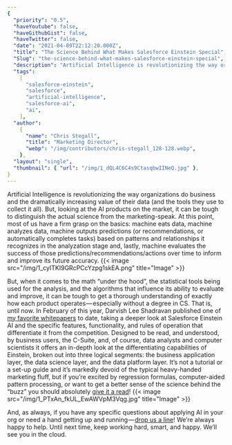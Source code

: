 ```yaml
---
{
  "priority": "0.5",
  "haveYoutube": false,
  "haveGithubGist": false,
  "haveTwitter": false,
  "date": "2021-04-09T22:12:20.000Z",
  "title": "The Science Behind What Makes Salesforce Einstein Special",
  "Slug": "the-science-behind-what-makes-salesforce-einstein-special",
  "description": "Artificial Intelligence is revolutionizing the way organizations do business and the dramatically increasing value of their data (and the tools they use to collect it all). But, looking at the AI products on the market, it can be tough to distinguish the actual science from the marketing-speak..",
  "tags":
    [
      "salesforce-einstein",
      "salesforce",
      "artificial-intelligence",
      "salesforce-ai",
      "ai",
    ],
  "author":
    {
      "name": "Chris Stegall",
      "title": "Marketing Director",
      "webp": "/img/contributors/chris-stegall_128-128.webp",
    },
  "layout": "single",
  "thumbnail": { "url": "/img/1_dQL4C6C4s9CtasqbwIINeQ.jpg" },
}
---
```


Artificial Intelligence is revolutionizing the way organizations do business and the dramatically increasing value of their data (and the tools they use to collect it all). But, looking at the AI products on the market, it can be tough to distinguish the actual science from the marketing-speak.
At this point, most of us have a firm grasp on the basics: machine eats data, machine analyzes data, machine outputs predictions (or recommendations, or automatically completes tasks) based on patterns and relationships it recognizes in the analyzation stage and, lastly, machine evaluates the success of those predictions/recommendations/actions over time to inform and improve its future accuracy.
{{< image src="/img/1_cyITKI9GRcPCcYzpg1skEA.png" title="Image" >}}

But, when it comes to the math “under the hood”, the statistical tools being used for the analysis, and the algorithms that influence its ability to evaluate and improve, it can be tough to get a thorough understanding of exactly how each product operates — especially without a degree in CS.
That is, until now. In February of this year, Darvish Lee Shadravan published one of [my favorite whitepapers](https://news.mkpartners.com/EinsteinWhitepaper) to date, taking a deeper look at Salesforce Einstein AI and the specific features, functionality, and rules of operation that differentiate it from the competition.
Designed to be read, and understood, by business users, the C-Suite, and, of course, data analysts and computer scientists it offers an in-depth look at the differentiating capabilities of Einstein, broken out into three logical segments: the business application layer, the data science layer, and the data platform layer.
It’s not a tutorial or a set-up guide and it’s markedly devoid of the typical heavy-handed marketing fluff, but if you’re excited by regression formulas, computer-aided pattern processing, or want to get a better sense of the science behind the “buzz” you should absolutely [give it a read](https://news.mkpartners.com/EinsteinWhitepaper)!
{{< image src="/img/1_PTxAn_fkUL_EwAWVpM3Vqg.jpg" title="Image" >}}

And, as always, if you have any specific questions about applying AI in your org or need a hand getting up and running — [drop us a line](https://appexchange.salesforce.com/appxConsultingListingDetail?listingId=a0N30000001gF9jEAE)! We’re always happy to help.
Until next time, keep working hard, smart, and happy. We’ll see you in the cloud.
